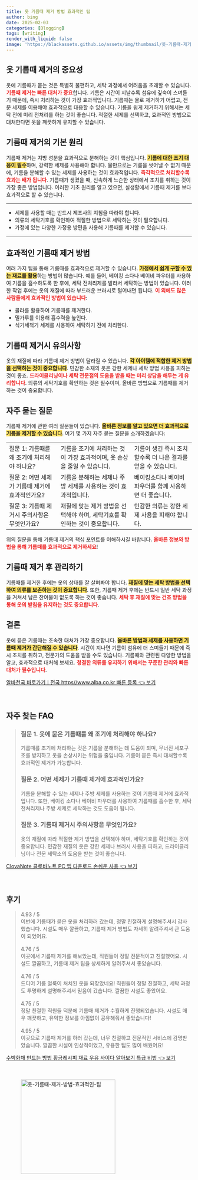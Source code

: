 ```yaml
---
title: 옷 기름때 제거 방법 효과적인 팁
author: bing
date: 2025-02-03
categories: [Blogging]
tags: [writing]
render_with_liquid: false
image: 'https://blackassets.github.io/assets/img/thumbnail/옷-기름때-제거-방법-효과적인-팁.webp'
---
```



<h2 id='옷 기름때 제거의 중요성'>옷 기름때 제거의 중요성</h2>

<p>옷에 기름때가 묻는 것은 특별히 불편하고, 세탁 과정에서 어려움을 초래할 수 있습니다. <b><span style="color: #ee2323;">기름때 제거는 빠른 대처가 중요</span></b>합니다. 기름은 시간이 지날수록 섬유에 깊숙이 스며들기 때문에, 즉시 처리하는 것이 가장 효과적입니다. 기름때는 물로 제거하기 어렵고, 전문 세제를 이용해야 효과적으로 대응할 수 있습니다. 기름을 쉽게 제거하기 위해서는 세탁 전에 미리 전처리를 하는 것이 좋습니다. 적절한 세제를 선택하고, 효과적인 방법으로 대처한다면 옷을 깨끗하게 유지할 수 있습니다.</p>

<h2 id='기름때 제거의 기본 원리'>기름때 제거의 기본 원리</h2>

<p>기름때 제거는 지방 성분을 효과적으로 분해하는 것이 핵심입니다. <b><span style="background-color: #ffe066;">기름에 대한 조기 대응이 필수</span></b>하며, 강력한 세제를 사용해야 합니다. 물만으로는 기름을 씻어낼 수 없기 때문에, 기름을 분해할 수 있는 세제를 사용하는 것이 효과적입니다. <b><span style="color: #ee2323;">즉각적으로 처리할수록 효과는 배가 됩니다</span></b>. 기름때가 생겼을 때, 신속하게 느슨한 상태에서 조치를 취하는 것이 가장 좋은 방법입니다. 이러한 기초 원리를 알고 있으면, 실생활에서 기름때 제거를 보다 효과적으로 할 수 있습니다.</p>

<hr />

<ul>
    <li>세제를 사용할 때는 반드시 제조사의 지침을 따라야 합니다.</li>
    <li>의류의 세탁기호를 확인하여 적절한 방법으로 세탁하는 것이 필요합니다.</li>
    <li>가정에 있는 다양한 가정용 방편을 사용해 기름때를 제거할 수 있습니다.</li>
</ul>

<hr />

<h2 id='효과적인 기름때 제거 방법'>효과적인 기름때 제거 방법</h2>

<p>여러 가지 팁을 통해 기름때를 효과적으로 제거할 수 있습니다. <b><span style="background-color: #ffe066;">가정에서 쉽게 구할 수 있는 재료를 활용</span></b>하는 방법이 많습니다. 예를 들어, 베이킹 소다나 베이비 파우더를 사용하여 기름을 흡수하도록 한 후에, 세탁 전처리제를 발라서 세탁하는 방법이 있습니다. 이러한 작업 후에는 옷의 재질에 따라 부드러운 브러시로 털어내면 됩니다. <b><span style="color: #ee2323;">이 외에도 많은 사람들에게 효과적인 방법이 있습니다</span></b>:</p>

<ul>
    <li>콜라를 활용하여 기름때를 제거한다.</li>
    <li>밀가루를 이용해 흡수력을 높인다.</li>
    <li>식기세척기 세제를 사용하여 세탁하기 전에 처리한다.</li>
</ul>

<h2 id='기름때 제거시 유의사항'>기름때 제거시 유의사항</h2>

<p>옷의 재질에 따라 기름때 제거 방법이 달라질 수 있습니다. <b><span style="background-color: #ffe066;">각 아이템에 적합한 제거 방법을 선택하는 것이 중요합니다</span></b>. 민감한 소재의 옷은 강한 세제나 세탁 방법 사용을 피하는 것이 좋죠. <b><span style="color: #ee2323;">드라이클리닝이나 세탁 전문점의 도움을 받을 때는 미리 상담을 해두는 게 유리합니다</span></b>. 의류의 세탁기호를 확인하는 것은 필수이며, 올바른 방법으로 기름때를 제거하는 것이 중요합니다.</p>

<h2 id='자주 묻는 질문'>자주 묻는 질문</h2>

<p>기름때 제거에 관한 여러 질문들이 있습니다. <b><span style="background-color: #ffe066;">올바른 정보를 알고 있으면 더 효과적으로 기름을 제거할 수 있습니다</span></b>. 여기 몇 가지 자주 묻는 질문을 소개하겠습니다:</p>

<table>
    <tr>
        <td>질문 1: 기름때를 왜 조기에 처리해야 하나요?</td>
         <td>기름을 조기에 처리하는 것이 가장 효과적이며, 옷 손상을 줄일 수 있습니다.</td>
         <td>기름이 생긴 즉시 조치할수록 더 나은 결과를 얻을 수 있습니다.</td>
    </tr>
    <tr>
        <td>질문 2: 어떤 세제가 기름때 제거에 효과적인가요?</td>
        <td>기름을 분해하는 세제나 주방 세제를 사용하는 것이 효과적입니다.</td>
        <td>베이킹소다나 베이비파우더를 함께 사용하면 더 좋습니다.</td>
    </tr>
    <tr>
        <td>질문 3: 기름때 제거시 주의사항은 무엇인가요?</td>
        <td>재질에 맞는 제거 방법을 선택해야 하며, 세탁기호를 확인하는 것이 중요합니다.</td>
        <td>민감한 의류는 강한 세제 사용을 피해야 합니다.</td>
    </tr>
</table>

<p>위의 질문을 통해 기름때 제거의 핵심 포인트를 이해하시길 바랍니다. <b><span style="color: #ee2323;">올바른 정보와 방법을 통해 기름때를 효과적으로 제거하세요</span></b>!</p>

<h2 id='기름때 제거 후 관리하기'>기름때 제거 후 관리하기</h2>

<p>기름때를 제거한 후에는 옷의 상태를 잘 살펴봐야 합니다. <b><span style="background-color: #ffe066;">재질에 맞는 세탁 방법을 선택하여 의류를 보존하는 것이 중요합니다</span></b>. 또한, 기름때 제거 후에는 반드시 일반 세탁 과정을 거쳐서 남은 잔여물이 없도록 하는 것이 좋습니다. <b><span style="color: #ee2323;">세탁 후 재질에 맞는 건조 방법을 통해 옷의 받침을 유지하는 것도 중요합니다</span></b>.</p>

<h2 id='결론'>결론</h2>

<p>옷에 묻은 기름때는 조속한 대처가 가장 중요합니다. <b><span style="background-color: #ffe066;">올바른 방법과 세제를 사용하면 기름때 제거가 간단해질 수 있습니다</span></b>. 시간이 지나면 기름이 섬유에 더 스며들기 때문에 즉시 조치를 취하고, 전문가의 도움을 받을 수도 있습니다. 기름때와 관련된 다양한 방법을 알고, 효과적으로 대처해 보세요. <b><span style="color: #ee2323;">청결한 의류를 유지하기 위해서는 꾸준한 관리와 빠른 대처가 필수입니다</span></b>.</p>


<p><a class="click-button" title="알바천국 바로가기ㅣ전국 https//www.alba.co.kr 빠른 등록" href="https://blackassets.github.io/posts/%EC%95%8C%EB%B0%94%EC%B2%9C%EA%B5%AD-%EB%B0%94%EB%A1%9C%EA%B0%80%EA%B8%B0%E3%85%A3%EC%A0%84%EA%B5%AD-httpswww.alba.co.kr-%EB%B9%A0%EB%A5%B8-%EB%93%B1%EB%A1%9D/" rel="dofollow">알바천국 바로가기ㅣ전국 https//www.alba.co.kr 빠른 등록 👈 보기</a></p><br>
<h2 id='자주_찾는_FAQ'>자주 찾는 FAQ</h2>
<div itemscope="" itemtype="https://schema.org/FAQPage"> 
<blockquote> 
<div itemscope="" itemprop="mainEntity" itemtype="https://schema.org/Question"> 
<h3 itemprop="name">질문 1. 옷에 묻은 기름때를 왜 조기에 처리해야 하나요?</h3> 
<div itemscope="" itemprop="acceptedAnswer" itemtype="https://schema.org/Answer"> 
<span itemprop="text"> 
<p>기름때를 조기에 처리하는 것은 기름을 분해하는 데 도움이 되며, 무너진 세포구조를 방지하고 옷을 손상시키는 위험을 줄입니다. 기름이 묻은 즉시 대처할수록 효과적인 제거가 가능합니다.</p> 
</span> 
</div> 
</div> 

<div itemscope="" itemprop="mainEntity" itemtype="https://schema.org/Question"> 
<h3 itemprop="name">질문 2. 어떤 세제가 기름때 제거에 효과적인가요?</h3> 
<div itemscope="" itemprop="acceptedAnswer" itemtype="https://schema.org/Answer"> 
<span itemprop="text"> 
<p>기름을 분해할 수 있는 세제나 주방 세제를 사용하는 것이 기름때 제거에 효과적입니다. 또한, 베이킹 소다나 베이비 파우더를 사용하여 기름때를 흡수한 후, 세탁 전처리제나 주방 세제로 세탁하는 것도 도움이 됩니다.</p> 
</span> 
</div> 
</div> 

<div itemscope="" itemprop="mainEntity" itemtype="https://schema.org/Question"> 
<h3 itemprop="name">질문 3. 기름때 제거시 주의사항은 무엇인가요?</h3> 
<div itemscope="" itemprop="acceptedAnswer" itemtype="https://schema.org/Answer"> 
<span itemprop="text"> 
<p>옷의 재질에 따라 적절한 제거 방법을 선택해야 하며, 세탁기호를 확인하는 것이 중요합니다. 민감한 재질의 옷은 강한 세제나 브러시 사용을 피하고, 드라이클리닝이나 전문 세탁소의 도움을 받는 것이 좋습니다.</p> 
</span> 
</div> 
</div> 
</blockquote> 
</div>
<p><a class="click-button" title="ClovaNote 클로바노트 PC 앱 다운로드 손쉬운 사용" href="https://blackassets.github.io/posts/ClovaNote-%ED%81%B4%EB%A1%9C%EB%B0%94%EB%85%B8%ED%8A%B8-PC-%EC%95%B1-%EB%8B%A4%EC%9A%B4%EB%A1%9C%EB%93%9C-%EC%86%90%EC%89%AC%EC%9A%B4-%EC%82%AC%EC%9A%A9/" rel="dofollow">ClovaNote 클로바노트 PC 앱 다운로드 손쉬운 사용 👈 보기</a></p><br>
<h2 id='후기'>후기</h2>
<div itemscope itemtype="https://schema.org/Product">
  <blockquote>
  <div itemprop="review" itemscope itemtype="https://schema.org/Review">
      <div itemprop="reviewRating" itemscope itemtype="https://schema.org/Rating"> <span itemprop="ratingValue">4.93</span> / <span itemprop="bestRating">5</span> </div>
      <span itemprop="reviewBody">이번에 기름때가 묻은 옷을 처리하러 갔는데, 정말 친절하게 설명해주셔서 감사했습니다. 시설도 매우 깔끔하고, 기름때 제거 방법도 자세히 알려주셔서 큰 도움이 되었어요.</span>
  </div>
  <br>
  <div itemprop="review" itemscope itemtype="https://schema.org/Review">
      <div itemprop="reviewRating" itemscope itemtype="https://schema.org/Rating"> <span itemprop="ratingValue">4.76</span> / <span itemprop="bestRating">5</span> </div>
      <span itemprop="reviewBody">이곳에서 기름때 제거를 해보았는데, 직원들이 정말 전문적이고 친절했어요. 시설도 깔끔하고, 기름때 제거 팁을 상세하게 알려주셔서 좋았습니다.</span>
  </div>
  <br>
  <div itemprop="review" itemscope itemtype="https://schema.org/Review">
      <div itemprop="reviewRating" itemscope itemtype="https://schema.org/Rating"> <span itemprop="ratingValue">4.76</span> / <span itemprop="bestRating">5</span> </div>
      <span itemprop="reviewBody">드디어 기름 얼룩이 처치된 옷을 되찾았네요! 직원들이 정말 친절하고, 세탁 과정도 투명하게 설명해주셔서 믿음이 갔습니다. 깔끔한 시설도 좋았어요.</span>
  </div>
  <br>
  <div itemprop="review" itemscope itemtype="https://schema.org/Review">
      <div itemprop="reviewRating" itemscope itemtype="https://schema.org/Rating"> <span itemprop="ratingValue">4.75</span> / <span itemprop="bestRating">5</span> </div>
      <span itemprop="reviewBody">정말 친절한 직원들 덕분에 기름때 제거가 수월하게 진행되었습니다. 시설도 매우 깨끗하고, 유익한 정보를 아낌없이 공유해줘서 좋았습니다!</span>
  </div>
  <br>
  <div itemprop="review" itemscope itemtype="https://schema.org/Review">
      <div itemprop="reviewRating" itemscope itemtype="https://schema.org/Rating"> <span itemprop="ratingValue">4.95</span> / <span itemprop="bestRating">5</span> </div>
      <span itemprop="reviewBody">이곳으로 기름때 제거를 하러 갔는데, 너무 친절하고 전문적인 서비스에 감명받았습니다. 깔끔한 시설이 인상적이었고, 유용한 팁도 많이 배웠어요!</span>
  </div>
  </blockquote>
</div>
<p><a class="click-button" title="수박화채 만드는 방법 황금레시피 재료 우유 사이다 알아보기 특급 비법" href="https://blackassets.github.io/posts/%EC%88%98%EB%B0%95%ED%99%94%EC%B1%84-%EB%A7%8C%EB%93%9C%EB%8A%94-%EB%B0%A9%EB%B2%95-%ED%99%A9%EA%B8%88%EB%A0%88%EC%8B%9C%ED%94%BC-%EC%9E%AC%EB%A3%8C-%EC%9A%B0%EC%9C%A0-%EC%82%AC%EC%9D%B4%EB%8B%A4-%EC%95%8C%EC%95%84%EB%B3%B4%EA%B8%B0-%ED%8A%B9%EA%B8%89-%EB%B9%84%EB%B2%95/" rel="dofollow">수박화채 만드는 방법 황금레시피 재료 우유 사이다 알아보기 특급 비법 👈 보기</a></p><br>
<figure class="image"><img src="https://blackassets.github.io/assets/img/thumbnail/옷-기름때-제거-방법-효과적인-팁.webp" alt="옷-기름때-제거-방법-효과적인-팁" width="256" height="256"></figure>